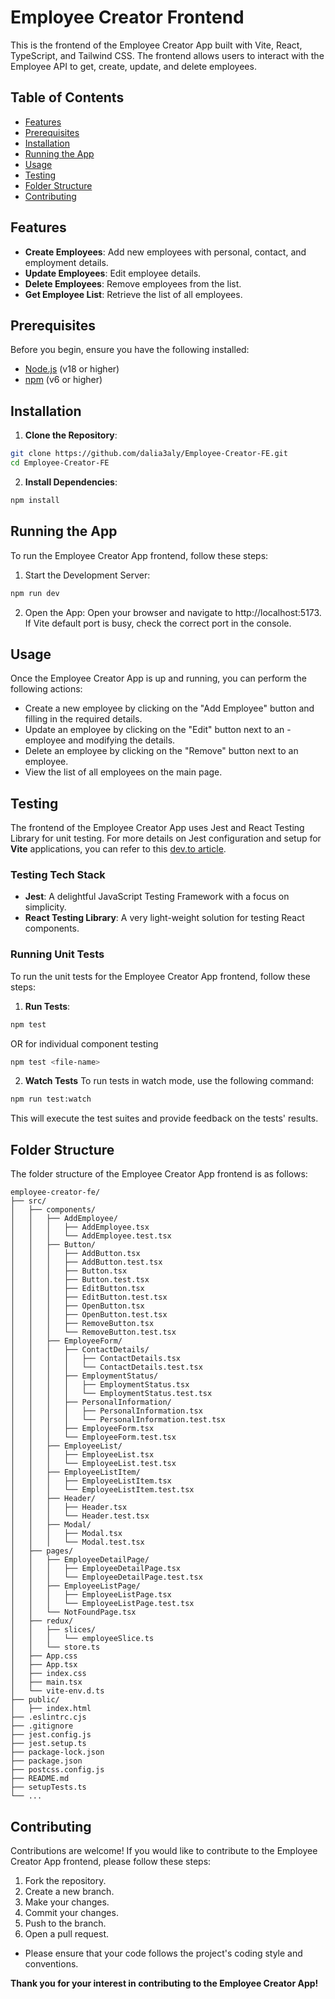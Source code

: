 # Employee Creator Frontend

This is the frontend of the Employee Creator App built with Vite, React, TypeScript, and Tailwind CSS. The frontend allows users to interact with the Employee API to get, create, update, and delete employees.

## Table of Contents

- [Features](#features)
- [Prerequisites](#prerequisites)
- [Installation](#installation)
- [Running the App](#running-the-app)
- [Usage](#usage)
- [Testing](#testing)
- [Folder Structure](#folder-structure)
- [Contributing](#contributing)

## Features

- **Create Employees**: Add new employees with personal, contact, and employment details.
- **Update Employees**: Edit employee details.
- **Delete Employees**: Remove employees from the list.
- **Get Employee List**: Retrieve the list of all employees.

## Prerequisites

Before you begin, ensure you have the following installed:

- [Node.js](https://nodejs.org/) (v18 or higher)
- [npm](https://www.npmjs.com/) (v6 or higher)

## Installation

1. **Clone the Repository**:

```sh
git clone https://github.com/dalia3aly/Employee-Creator-FE.git
cd Employee-Creator-FE
```

2. **Install Dependencies**:

```sh
npm install
```

## Running the App

To run the Employee Creator App frontend, follow these steps:

1. Start the Development Server:

```sh
npm run dev
```

2. Open the App:
   Open your browser and navigate to http://localhost:5173. If Vite default port is busy, check the correct port in the console.

## Usage

Once the Employee Creator App is up and running, you can perform the following actions:

- Create a new employee by clicking on the "Add Employee" button and filling in the required details.
- Update an employee by clicking on the "Edit" button next to an - employee and modifying the details.
- Delete an employee by clicking on the "Remove" button next to an employee.
- View the list of all employees on the main page.

## Testing

The frontend of the Employee Creator App uses Jest and React Testing Library for unit testing. For more details on Jest configuration and setup for **Vite** applications, you can refer to this [dev.to article](https://dev.to/teyim/effortless-testing-setup-for-react-with-vite-typescript-jest-and-react-testing-library-1c48).

### Testing Tech Stack

- **Jest**: A delightful JavaScript Testing Framework with a focus on simplicity.
- **React Testing Library**: A very light-weight solution for testing React components.

### Running Unit Tests

To run the unit tests for the Employee Creator App frontend, follow these steps:

1. **Run Tests**:

```sh
npm test
```

OR for individual component testing

```sh
npm test <file-name>
```

2. **Watch Tests**
   To run tests in watch mode, use the following command:

```sh
npm run test:watch
```

This will execute the test suites and provide feedback on the tests' results.

## Folder Structure

The folder structure of the Employee Creator App frontend is as follows:

```
employee-creator-fe/
├── src/
│   ├── components/
│   │   ├── AddEmployee/
│   │   │   ├── AddEmployee.tsx
│   │   │   └── AddEmployee.test.tsx
│   │   ├── Button/
│   │   │   ├── AddButton.tsx
│   │   │   ├── AddButton.test.tsx
│   │   │   ├── Button.tsx
│   │   │   ├── Button.test.tsx
│   │   │   ├── EditButton.tsx
│   │   │   ├── EditButton.test.tsx
│   │   │   ├── OpenButton.tsx
│   │   │   ├── OpenButton.test.tsx
│   │   │   ├── RemoveButton.tsx
│   │   │   └── RemoveButton.test.tsx
│   │   ├── EmployeeForm/
│   │   │   ├── ContactDetails/
│   │   │   │   ├── ContactDetails.tsx
│   │   │   │   └── ContactDetails.test.tsx
│   │   │   ├── EmploymentStatus/
│   │   │   │   ├── EmploymentStatus.tsx
│   │   │   │   └── EmploymentStatus.test.tsx
│   │   │   ├── PersonalInformation/
│   │   │   │   ├── PersonalInformation.tsx
│   │   │   │   └── PersonalInformation.test.tsx
│   │   │   ├── EmployeeForm.tsx
│   │   │   └── EmployeeForm.test.tsx
│   │   ├── EmployeeList/
│   │   │   ├── EmployeeList.tsx
│   │   │   └── EmployeeList.test.tsx
│   │   ├── EmployeeListItem/
│   │   │   ├── EmployeeListItem.tsx
│   │   │   └── EmployeeListItem.test.tsx
│   │   ├── Header/
│   │   │   ├── Header.tsx
│   │   │   └── Header.test.tsx
│   │   ├── Modal/
│   │   │   ├── Modal.tsx
│   │   │   └── Modal.test.tsx
│   ├── pages/
│   │   ├── EmployeeDetailPage/
│   │   │   ├── EmployeeDetailPage.tsx
│   │   │   └── EmployeeDetailPage.test.tsx
│   │   ├── EmployeeListPage/
│   │   │   ├── EmployeeListPage.tsx
│   │   │   └── EmployeeListPage.test.tsx
│   │   └── NotFoundPage.tsx
│   ├── redux/
│   │   ├── slices/
│   │   │   └── employeeSlice.ts
│   │   └── store.ts
│   ├── App.css
│   ├── App.tsx
│   ├── index.css
│   ├── main.tsx
│   └── vite-env.d.ts
├── public/
│   ├── index.html
├── .eslintrc.cjs
├── .gitignore
├── jest.config.js
├── jest.setup.ts
├── package-lock.json
├── package.json
├── postcss.config.js
├── README.md
├── setupTests.ts
└── ...
```

## Contributing

Contributions are welcome! If you would like to contribute to the Employee Creator App frontend, please follow these steps:

1. Fork the repository.
2. Create a new branch.
3. Make your changes.
4. Commit your changes.
5. Push to the branch.
6. Open a pull request.

- Please ensure that your code follows the project's coding style and conventions.

**Thank you for your interest in contributing to the Employee Creator App!**
